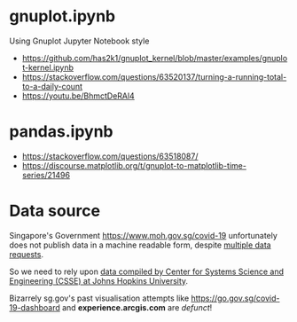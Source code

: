 # gnuplot.ipynb

Using Gnuplot Jupyter Notebook style

* https://github.com/has2k1/gnuplot_kernel/blob/master/examples/gnuplot-kernel.ipynb
* https://stackoverflow.com/questions/63520137/turning-a-running-total-to-a-daily-count
* https://youtu.be/BhmctDeRAl4

# pandas.ipynb

* https://stackoverflow.com/questions/63518087/
* https://discourse.matplotlib.org/t/gnuplot-to-matplotlib-time-series/21496

# Data source

Singapore's Government https://www.moh.gov.sg/covid-19 unfortunately does not
publish data in a machine readable form, despite [multiple data
requests](https://github.com/datagovsg/datagovsg-datasets/issues?q=is%3Aissue+is%3Aopen+covid-19).

So we need to rely upon [data compiled by Center for Systems Science and
Engineering (CSSE) at Johns Hopkins
University](https://github.com/CSSEGISandData/COVID-19/tree/master/csse_covid_19_data/csse_covid_19_daily_reports).

Bizarrely sg.gov's past visualisation attempts like
https://go.gov.sg/covid-19-dashboard and **experience.arcgis.com** are _defunct_!
